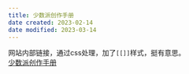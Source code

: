 ```yaml
---
title: 少数派创作手册
date created: 2023-02-14
date modified: 2023-03-14
---
```


网站内部链接，通过css处理，加了`[[]]`样式，挺有意思。  
[少数派创作手册](https://manual.sspai.com/)
